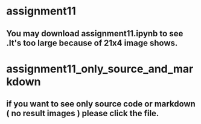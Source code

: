 # assignment11

## You may download assignment11.ipynb to see .It's too large because of 21x4 image shows. 

# assignment11_only_source_and_markdown
## if you want to see only source code or markdown ( no result images ) please click the file.
